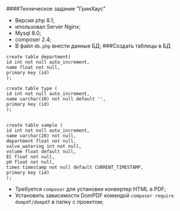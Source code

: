 ####Техническое задание "ГринХаус"
- Версия php 8.1;
- ипользовал Server Nginx;
- Mysql 8.0;
- composer 2.4;
- В файл `db.php` внести данные БД;
###Создать таблицы в БД
```
create table department(
id int not null auto_increment,
name float not null,
primary key (id)
);

create table type (
id int not null auto_increment,
name varchar(10) not null default '',
primary key (id)
);


create table sample (
id int not null auto_increment,
name varchar(20) not null,
department float not null,
valve_watering int not null,
volume float default null,
EC float not null,
pH float not null,
times timestamp not null default CURRENT_TIMESTAMP,
primary key (id)
);
```
- Требуется `composer` для установки  конвертер HTML в PDF;
- Установить зависимости DomPDF командой `composer require dompdf/dompdf` в папку с проектом;
